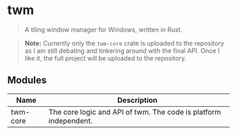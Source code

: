 # twm
> A tiling window manager for Windows, written in Rust.

> __Note:__ Currently only the `twm-core` crate is uploaded to the repository as I am still debating and tinkering around with the final API. Once I like it, the full project will be uploaded to the repository.

## Modules

| Name | Description |
|---|---|
| twm-core | The core logic and API of twm. The code is platform independent. |
